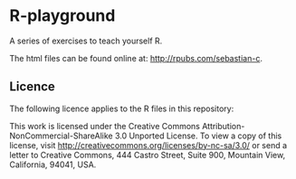 R-playground
============

A series of exercises to teach yourself R.

The html files can be found online at: http://rpubs.com/sebastian-c.

## Licence

The following licence applies to the R files in this repository:

This work is licensed under the Creative Commons Attribution-NonCommercial-ShareAlike 3.0 Unported License. To view a copy of this license, visit http://creativecommons.org/licenses/by-nc-sa/3.0/ or send a letter to Creative Commons, 444 Castro Street, Suite 900, Mountain View, California, 94041, USA.